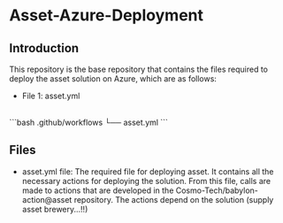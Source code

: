 # Asset-Azure-Deployment

## Introduction

This repository is the base repository that contains the files required to deploy the asset solution on Azure, which are as follows:

- File 1: asset.yml

</br>
```bash
.github/workflows
└── asset.yml
```

## Files

- asset.yml file: The required file for deploying asset. It contains all the necessary actions for deploying the solution. From this file, calls are made to actions that are developed in the Cosmo-Tech/babylon-action@asset repository. The actions depend on the solution  (supply asset brewery...!!)

</br>


